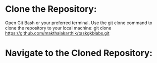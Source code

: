 # Clone the Repository:
Open Git Bash or your preferred terminal.
Use the git clone command to clone the repository to your local machine:
git clone https://github.com/makthalakarthik/taskgkblabs.git
# Navigate to the Cloned Repository:


